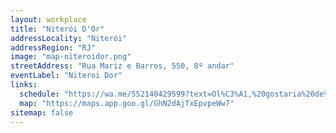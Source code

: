 ```yaml
---
layout: workplace
title: "Niterói D'Or"
addressLocality: "Niterói"
addressRegion: "RJ"
image: "map-niteroidor.png"
streetAddress: "Rua Mariz e Barros, 550, 8º andar"
eventLabel: "Niteroi Dor"
links:
  schedule: "https://wa.me/552140429599?text=Ol%C3%A1,%20gostaria%20de%20marcar%20uma%20consulta%20com%20a%20dra.%20Hanna%20Vasconcelos%20no%20Niter%C3%B3i%20D%27Or."
  map: "https://maps.app.goo.gl/GhN2dAjTxEpvpeWw7"
sitemap: false
---
```

